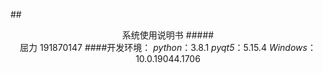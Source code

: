 ##<center>系统使用说明书
#####<center>屈力 191870147
####开发环境：
*python*：3.8.1
*pyqt5*：5.15.4
*Windows*：10.0.19044.1706
